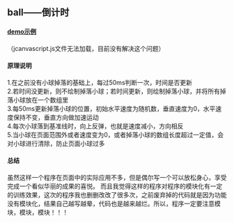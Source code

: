 ## ball——倒计时

#### [demo示例](http://htmlpreview.github.io/?https://github.com/ljuyi/javascript/blob/master/ball.html)
（jcanvascript.js文件无法加载，目前没有解决这个问题）
#### 原理说明
1.在之前没有小球掉落的基础上，每过50ms判断一次，时间是否更新<br/>
2.若时间没更新，则不绘制掉落小球；若时间更新，则绘制掉落小球，并将所有掉落小球放在一个数组里<br/>
3.每50ms更新掉落小球的位置，初始水平速度为随机数，垂直速度为0，水平速度保持不变，垂直方向做加速运动<br/>
4.每次小球落到基准线时，向上反弹，也就是速度减小，方向相反<br/>
5.当小球在页面范围外或者速度变为0，或者掉落小球的数组长度超过一定值，会对小球进行清除，防止页面小球过多
#### 总结
虽然这样一个程序在页面中的实际应用不多，但是偶尔写一个可以放松身心，享受完成一个看似华丽的成果的喜悦。
而且我觉得这样的程序对程序的模块化有一定的训练效果，这次的程序我也删删改改了很多次，之前废弃掉的代码就是因为功能没有模块化，结果自己越写越晕，代码也是越来越烂。所以，程序一定要注意模块，模块，模块！！！
